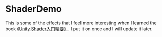 # ShaderDemo
This is some of the effects that I feel more interesting when I learned the book [《Unity Shader入门精要》](https://github.com/candycat1992/Unity_Shaders_Book). I put it on once and I will update it later.
